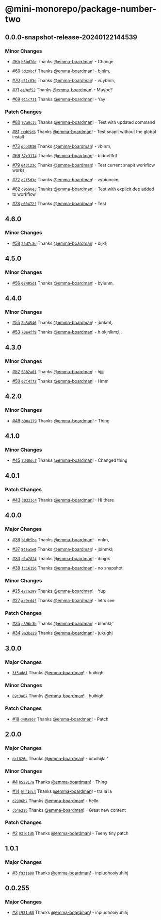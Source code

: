 # @mini-monorepo/package-number-two

## 0.0.0-snapshot-release-20240122144539

### Minor Changes

- [#65](https://github.com/emma-boardman/test-github-actions-flow/pull/65) [`b30d70e`](https://github.com/emma-boardman/test-github-actions-flow/commit/b30d70e231de30ae5b0ab07f72b1565908650a19) Thanks [@emma-boardman](https://github.com/emma-boardman)! - Change

- [#60](https://github.com/emma-boardman/test-github-actions-flow/pull/60) [`6d29bcf`](https://github.com/emma-boardman/test-github-actions-flow/commit/6d29bcfc3c5f6dc2e74653f1ff6b7882835f430a) Thanks [@emma-boardman](https://github.com/emma-boardman)! - bjnlm,

- [#70](https://github.com/emma-boardman/test-github-actions-flow/pull/70) [`c51c03c`](https://github.com/emma-boardman/test-github-actions-flow/commit/c51c03c9b3db3a5915dcc0c52e2681c9a55c4e4f) Thanks [@emma-boardman](https://github.com/emma-boardman)! - vuybnm,

- [#71](https://github.com/emma-boardman/test-github-actions-flow/pull/71) [`ee0ef52`](https://github.com/emma-boardman/test-github-actions-flow/commit/ee0ef52c0519c8f36bff0b381035e22d1bacff14) Thanks [@emma-boardman](https://github.com/emma-boardman)! - Maybe?

- [#69](https://github.com/emma-boardman/test-github-actions-flow/pull/69) [`011c731`](https://github.com/emma-boardman/test-github-actions-flow/commit/011c7310b5e30038ab0f1fe9f90de0c49597530d) Thanks [@emma-boardman](https://github.com/emma-boardman)! - Yay

### Patch Changes

- [#80](https://github.com/emma-boardman/test-github-actions-flow/pull/80) [`97a0c3c`](https://github.com/emma-boardman/test-github-actions-flow/commit/97a0c3c5dc7ce6620f7b01c504aabff2cfa3cb03) Thanks [@emma-boardman](https://github.com/emma-boardman)! - Test with updated command

- [#81](https://github.com/emma-boardman/test-github-actions-flow/pull/81) [`ccd09d6`](https://github.com/emma-boardman/test-github-actions-flow/commit/ccd09d6d9de006e1170e92013b434743b14475eb) Thanks [@emma-boardman](https://github.com/emma-boardman)! - Test snapit without the global install

- [#73](https://github.com/emma-boardman/test-github-actions-flow/pull/73) [`dcb3836`](https://github.com/emma-boardman/test-github-actions-flow/commit/dcb38366214404885227d28b749f340a8a7a312b) Thanks [@emma-boardman](https://github.com/emma-boardman)! - vbinm,

- [#68](https://github.com/emma-boardman/test-github-actions-flow/pull/68) [`37c3174`](https://github.com/emma-boardman/test-github-actions-flow/commit/37c3174db81efea9bc08bd258369ee570a616e20) Thanks [@emma-boardman](https://github.com/emma-boardman)! - bidnvflfdf

- [#79](https://github.com/emma-boardman/test-github-actions-flow/pull/79) [`643123c`](https://github.com/emma-boardman/test-github-actions-flow/commit/643123ccb39686944ce3f67533c5e7cacc516981) Thanks [@emma-boardman](https://github.com/emma-boardman)! - Test current snapit workflow works

- [#72](https://github.com/emma-boardman/test-github-actions-flow/pull/72) [`c2f5d3c`](https://github.com/emma-boardman/test-github-actions-flow/commit/c2f5d3c4e544e82077754c5fcbf12776033e54ce) Thanks [@emma-boardman](https://github.com/emma-boardman)! - vybiunoim,

- [#82](https://github.com/emma-boardman/test-github-actions-flow/pull/82) [`d95a0e3`](https://github.com/emma-boardman/test-github-actions-flow/commit/d95a0e3cee3827acfbdac56ac984587eb84dd7e4) Thanks [@emma-boardman](https://github.com/emma-boardman)! - Test with explicit dep added to workflow

- [#78](https://github.com/emma-boardman/test-github-actions-flow/pull/78) [`c60472f`](https://github.com/emma-boardman/test-github-actions-flow/commit/c60472f30d2845b5680913114242a01e172e63f8) Thanks [@emma-boardman](https://github.com/emma-boardman)! - Test

## 4.6.0

### Minor Changes

- [#58](https://github.com/emma-boardman/test-github-actions-flow/pull/58) [`29d7c3e`](https://github.com/emma-boardman/test-github-actions-flow/commit/29d7c3e936958e8ea96422be47d55060b929320e) Thanks [@emma-boardman](https://github.com/emma-boardman)! - bijkl;

## 4.5.0

### Minor Changes

- [#56](https://github.com/emma-boardman/test-github-actions-flow/pull/56) [`07405d1`](https://github.com/emma-boardman/test-github-actions-flow/commit/07405d1223b2a92c08c98c271148367672654a50) Thanks [@emma-boardman](https://github.com/emma-boardman)! - byiunm,

## 4.4.0

### Minor Changes

- [#55](https://github.com/emma-boardman/test-github-actions-flow/pull/55) [`2b84546`](https://github.com/emma-boardman/test-github-actions-flow/commit/2b84546a894da3ab5020338a14e3f8ef835c5c79) Thanks [@emma-boardman](https://github.com/emma-boardman)! - jbnkml,.

- [#53](https://github.com/emma-boardman/test-github-actions-flow/pull/53) [`70e4ff9`](https://github.com/emma-boardman/test-github-actions-flow/commit/70e4ff964cd1a6f5c18e790004cc6584c19ed52d) Thanks [@emma-boardman](https://github.com/emma-boardman)! - h bkjnlkm;l,.

## 4.3.0

### Minor Changes

- [#52](https://github.com/emma-boardman/test-github-actions-flow/pull/52) [`5882a01`](https://github.com/emma-boardman/test-github-actions-flow/commit/5882a01dfa188b10f0dbb5486961d2452ad4f33e) Thanks [@emma-boardman](https://github.com/emma-boardman)! - hjjjj

- [#50](https://github.com/emma-boardman/test-github-actions-flow/pull/50) [`67f4f72`](https://github.com/emma-boardman/test-github-actions-flow/commit/67f4f72630c84cfe854f616f390e0e3b3fc72cee) Thanks [@emma-boardman](https://github.com/emma-boardman)! - Hmm

## 4.2.0

### Minor Changes

- [#48](https://github.com/emma-boardman/test-github-actions-flow/pull/48) [`b30a279`](https://github.com/emma-boardman/test-github-actions-flow/commit/b30a279249b7713aacc5cf0c16930e14702050b3) Thanks [@emma-boardman](https://github.com/emma-boardman)! - Thing

## 4.1.0

### Minor Changes

- [#45](https://github.com/emma-boardman/test-github-actions-flow/pull/45) [`7d40dc7`](https://github.com/emma-boardman/test-github-actions-flow/commit/7d40dc7fbbb0a79f69049a9ba1e7413b252c33c7) Thanks [@emma-boardman](https://github.com/emma-boardman)! - Changed thing

## 4.0.1

### Patch Changes

- [#43](https://github.com/emma-boardman/test-github-actions-flow/pull/43) [`30333c4`](https://github.com/emma-boardman/test-github-actions-flow/commit/30333c43f3eeadc5a30d9c3758215a35655edf5a) Thanks [@emma-boardman](https://github.com/emma-boardman)! - Hi there

## 4.0.0

### Major Changes

- [#36](https://github.com/emma-boardman/test-github-actions-flow/pull/36) [`b1db5ba`](https://github.com/emma-boardman/test-github-actions-flow/commit/b1db5ba76a31257b50943f37febaa48cd3ede061) Thanks [@emma-boardman](https://github.com/emma-boardman)! - nnlm,

- [#37](https://github.com/emma-boardman/test-github-actions-flow/pull/37) [`545a1e0`](https://github.com/emma-boardman/test-github-actions-flow/commit/545a1e0b58f2642f3f2d0619a8fa013767a34998) Thanks [@emma-boardman](https://github.com/emma-boardman)! - jblnmkl;

- [#33](https://github.com/emma-boardman/test-github-actions-flow/pull/33) [`d1a2824`](https://github.com/emma-boardman/test-github-actions-flow/commit/d1a28246122ee797e460412f5f142444a8a618fd) Thanks [@emma-boardman](https://github.com/emma-boardman)! - ihojpk

- [#38](https://github.com/emma-boardman/test-github-actions-flow/pull/38) [`fc16156`](https://github.com/emma-boardman/test-github-actions-flow/commit/fc16156045a68593336c4b47c0b7df6ff77282fa) Thanks [@emma-boardman](https://github.com/emma-boardman)! - no snapshot

### Minor Changes

- [#25](https://github.com/emma-boardman/test-github-actions-flow/pull/25) [`e2ca299`](https://github.com/emma-boardman/test-github-actions-flow/commit/e2ca2993a80f379d1d33ed945180af42094c68b5) Thanks [@emma-boardman](https://github.com/emma-boardman)! - Yup

- [#27](https://github.com/emma-boardman/test-github-actions-flow/pull/27) [`ac9cd4f`](https://github.com/emma-boardman/test-github-actions-flow/commit/ac9cd4f207bd715ffcdd9f58ffdb638214ee7e85) Thanks [@emma-boardman](https://github.com/emma-boardman)! - let's see

### Patch Changes

- [#35](https://github.com/emma-boardman/test-github-actions-flow/pull/35) [`c896c3b`](https://github.com/emma-boardman/test-github-actions-flow/commit/c896c3b6f66ca379535d985fb0a87bd88006a743) Thanks [@emma-boardman](https://github.com/emma-boardman)! - blnmkl;'

- [#34](https://github.com/emma-boardman/test-github-actions-flow/pull/34) [`8a3be29`](https://github.com/emma-boardman/test-github-actions-flow/commit/8a3be297e9f7e2d83640776ea84799fb7ed9132e) Thanks [@emma-boardman](https://github.com/emma-boardman)! - jukughj

## 3.0.0

### Major Changes

- [`3f5addf`](https://github.com/emma-boardman/test-github-actions-flow/commit/3f5addf4cd3d948b7e576a5a8a542375d10d877c) Thanks [@emma-boardman](https://github.com/emma-boardman)! - huihigh

### Minor Changes

- [`89c3a87`](https://github.com/emma-boardman/test-github-actions-flow/commit/89c3a8767d2349851be0cb65e6ce135a6106101b) Thanks [@emma-boardman](https://github.com/emma-boardman)! - huihigh

### Patch Changes

- [#18](https://github.com/emma-boardman/test-github-actions-flow/pull/18) [`d40a867`](https://github.com/emma-boardman/test-github-actions-flow/commit/d40a8670cfd2a721a22559018b894e7b2a6640a2) Thanks [@emma-boardman](https://github.com/emma-boardman)! - Patch

## 2.0.0

### Major Changes

- [`dcf626a`](https://github.com/emma-boardman/test-github-actions-flow/commit/dcf626a3b80beecf7f1697a99546d43b93c003aa) Thanks [@emma-boardman](https://github.com/emma-boardman)! - iubohijkl;'

### Minor Changes

- [#4](https://github.com/emma-boardman/test-github-actions-flow/pull/4) [`b52817a`](https://github.com/emma-boardman/test-github-actions-flow/commit/b52817a67e7986b066c5e58b39cff5e64f4cc604) Thanks [@emma-boardman](https://github.com/emma-boardman)! - Thing

- [#14](https://github.com/emma-boardman/test-github-actions-flow/pull/14) [`0ff1dc4`](https://github.com/emma-boardman/test-github-actions-flow/commit/0ff1dc4d5d2366cf43c4851b0bbd9d307306f9ed) Thanks [@emma-boardman](https://github.com/emma-boardman)! - tra la la

- [`d2906b7`](https://github.com/emma-boardman/test-github-actions-flow/commit/d2906b73ae73e21d559b5a857e8450bc11f23ad3) Thanks [@emma-boardman](https://github.com/emma-boardman)! - hello

- [`cb4621b`](https://github.com/emma-boardman/test-github-actions-flow/commit/cb4621bf48bbbcec223cfca70e353eca6bc5e02b) Thanks [@emma-boardman](https://github.com/emma-boardman)! - Great new content

### Patch Changes

- [#2](https://github.com/emma-boardman/test-github-actions-flow/pull/2) [`03fd1d5`](https://github.com/emma-boardman/test-github-actions-flow/commit/03fd1d55689bb709ee8efa34deaf18a1681e4c67) Thanks [@emma-boardman](https://github.com/emma-boardman)! - Teeny tiny patch

## 1.0.1

### Major Changes

- [#3](https://github.com/emma-boardman/test-github-actions-flow/pull/3) [`f931a88`](https://github.com/emma-boardman/test-github-actions-flow/commit/f931a88f4b2000392eeaacf6a79da99e154263f7) Thanks [@emma-boardman](https://github.com/emma-boardman)! - inpiuohooiyuhihj

## 0.0.255

### Major Changes

- [#3](https://github.com/emma-boardman/test-github-actions-flow/pull/3) [`f931a88`](https://github.com/emma-boardman/test-github-actions-flow/commit/f931a88f4b2000392eeaacf6a79da99e154263f7) Thanks [@emma-boardman](https://github.com/emma-boardman)! - inpiuohooiyuhihj

